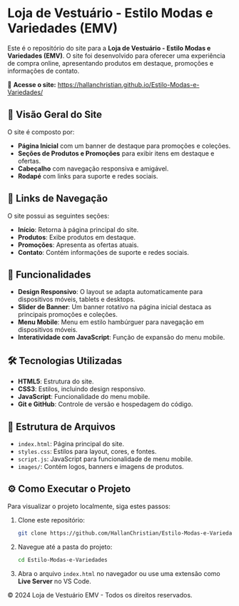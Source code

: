# Loja de Vestuário - Estilo Modas e Variedades (EMV)

Este é o repositório do site para a **Loja de Vestuário - Estilo Modas e Variedades (EMV)**. O site foi desenvolvido para oferecer uma experiência de compra online, apresentando produtos em destaque, promoções e informações de contato.

🔗 **Acesse o site:** https://hallanchristian.github.io/Estilo-Modas-e-Variedades/

## 📸 Visão Geral do Site

O site é composto por:
- **Página Inicial** com um banner de destaque para promoções e coleções.
- **Seções de Produtos e Promoções** para exibir itens em destaque e ofertas.
- **Cabeçalho** com navegação responsiva e amigável.
- **Rodapé** com links para suporte e redes sociais.

## 🔗 Links de Navegação

O site possui as seguintes seções:
- **Início**: Retorna à página principal do site.
- **Produtos**: Exibe produtos em destaque.
- **Promoções**: Apresenta as ofertas atuais.
- **Contato**: Contém informações de suporte e redes sociais.

## 🚀 Funcionalidades

- **Design Responsivo**: O layout se adapta automaticamente para dispositivos móveis, tablets e desktops.
- **Slider de Banner**: Um banner rotativo na página inicial destaca as principais promoções e coleções.
- **Menu Mobile**: Menu em estilo hambúrguer para navegação em dispositivos móveis.
- **Interatividade com JavaScript**: Função de expansão do menu mobile.

## 🛠️ Tecnologias Utilizadas

- **HTML5**: Estrutura do site.
- **CSS3**: Estilos, incluindo design responsivo.
- **JavaScript**: Funcionalidade do menu mobile.
- **Git e GitHub**: Controle de versão e hospedagem do código.

## 🎨 Estrutura de Arquivos

- `index.html`: Página principal do site.
- `styles.css`: Estilos para layout, cores, e fontes.
- `script.js`: JavaScript para funcionalidade de menu mobile.
- `images/`: Contém logos, banners e imagens de produtos.

## ⚙️ Como Executar o Projeto

Para visualizar o projeto localmente, siga estes passos:

1. Clone este repositório:
   ```bash
   git clone https://github.com/HallanChristian/Estilo-Modas-e-Variedades.git
   ```

2. Navegue até a pasta do projeto:
   ```bash
   cd Estilo-Modas-e-Variedades
   ```
   
3. Abra o arquivo `index.html` no navegador ou use uma extensão como **Live Server** no VS Code.

© 2024 Loja de Vestuário EMV - Todos os direitos reservados.
